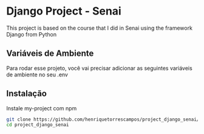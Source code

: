 # Django Project - Senai

This project is based on the course that I did in Senai using the framework Django from Python

## Variáveis de Ambiente

Para rodar esse projeto, você vai precisar adicionar as seguintes variáveis de ambiente no seu .env

## Instalação

Instale my-project com npm

```bash
git clone https://github.com/henriquetorrescampos/project_django_senai/tree/main
cd project_django_senai
```
    